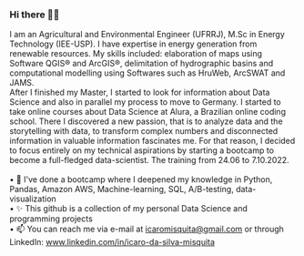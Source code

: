 ### Hi there 👋😀

I am an Agricultural and Environmental Engineer (UFRRJ), M.Sc in Energy Technology (IEE-USP). I have expertise in energy generation from renewable resources. My skills included: elaboration of maps using Software QGIS® and ArcGIS®, delimitation of hydrographic basins and computational modelling using Softwares such as HruWeb, ArcSWAT and JAMS.</br>
After I finished my Master, I started to look for information about Data Science and also in parallel my process to move to Germany. I started to take online courses about Data Science at Alura, a Brazilian online coding school. There I discovered a new passion, that is to analyze data and the storytelling with data, to transform complex numbers and disconnected information in valuable information fascinates me. For that reason, I decided to focus entirely on my technical aspirations by starting a bootcamp to become a full-fledged data-scientist. The training  from 24.06 to 7.10.2022.  
</br>
•	🌱 I've done a bootcamp where I deepened my knowledge in Python, Pandas, Amazon AWS, Machine-learning, SQL, A/B-testing, data-visualization</br>
•	✨ This github is a collection of my personal Data Science and programming projects </br>
•	📫 You can reach me via e-mail at icaromisquita@gmail.com or through LinkedIn: www.linkedin.com/in/icaro-da-silva-misquita </br>
